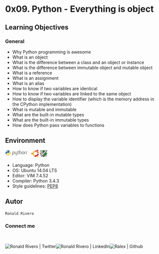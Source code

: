 # 0x09. Python - Everything is object

## Learning Objectives

### General

* Why Python programming is awesome
* What is an object
* What is the difference between a class and an object or instance
* What is the difference between immutable object and mutable object
* What is a reference
* What is an assignment
* What is an alias
* How to know if two variables are identical
* How to know if two variables are linked to the same object
* How to display the variable identifier (which is the memory address in the CPython implementation)
* What is mutable and immutable
* What are the built-in mutable types
* What are the built-in immutable types
* How does Python pass variables to functions

## Environment

<div>
<!-- Python --> <a href="https://www.python.org/"  target="_blank"><img  height="24px" src="https://raw.githubusercontent.com/ralexrivero/xelar_theme_profile/main/icons/python-logo-inkscape.svg"  alt="Python" ></a> <!-- Ubuntu --> <a href="https://ubuntu.com/"  target="_blank"><img height="24px" src="https://raw.githubusercontent.com/ralexrivero/xelar_theme_profile/main/icons/ubuntu-icon.svg"  alt="C programming language"></a> <!-- Vim --> <a href="https://www.vim.org/" target="_blank"><img height="24px"  src="https://raw.githubusercontent.com/ralexrivero/xelar_theme_profile/main/icons/Vimlogo.svg" alt="Vim"></a>
</div>

* Language: Python
* OS: Ubuntu 14.04 LTS
* Editor: VIM 7.4.52
* Compiler: Python 3.4.3
* Style guidelines: [PEP8](https://pep8.org/)

## Autor

```bash
Ronald Rivero
```

### Connect me

<br>
<div>

<a  href="https://twitter.com/ralex_uy"  target="_blank">  <img  align="left"  alt="Ronald Rivero | Twitter"  src="https://img.shields.io/twitter/follow/ralex_uy?style=social"/>  </a>

<a  href="https://www.linkedin.com/in/ronald-rivero/"  target="_blank">  <img  align="left"  alt="Ronald Rivero | LinkedIn"  src="https://img.shields.io/badge/LinkedIn-+19K-blue?style=social&logo=linkedin"/>  </a>

<a  href="https://github.com/ralexrivero/"  target="_blank">  <img  align="left"  src="https://img.shields.io/github/followers/ralexrivero?style=social"  alt="Ralex | Github">  </a>
</br>
</div>
